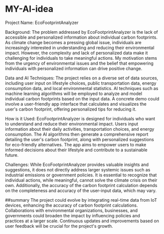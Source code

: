# MY-AI-idea
Project Name: EcoFootprintAnalyzer

Background:
The problem addressed by EcoFootprintAnalyzer is the lack of accessible and personalized information about individual carbon footprints. As climate change becomes a pressing global issue, individuals are increasingly interested in understanding and reducing their environmental impact. However, the complexity and lack of personalized data make it challenging for individuals to take meaningful actions. My motivation stems from the urgency of environmental issues and the belief that empowering individuals with personalized information can drive positive change.

Data and AI Techniques:
The project relies on a diverse set of data sources, including user input on lifestyle choices, public transportation data, energy consumption data, and local environmental statistics. AI techniques such as machine learning algorithms will be employed to analyze and model individual carbon footprints based on the input data. A concrete demo could involve a user-friendly app interface that calculates and visualizes the user's carbon footprint, offering personalized tips for reducing it.

How is it Used:
EcoFootprintAnalyzer is designed for individuals who want to understand and reduce their environmental impact. Users input information about their daily activities, transportation choices, and energy consumption. The AI algorithms then generate a comprehensive report detailing the user's carbon footprint, along with personalized suggestions for eco-friendly alternatives. The app aims to empower users to make informed decisions about their lifestyle and contribute to a sustainable future.

Challenges:
While EcoFootprintAnalyzer provides valuable insights and suggestions, it does not directly address larger systemic issues such as industrial emissions or government policies. It is essential to recognize that individual actions, while meaningful, cannot solve the climate crisis on their own. Additionally, the accuracy of the carbon footprint calculation depends on the completeness and accuracy of the user-input data, which may vary.

##summary
The project could evolve by integrating real-time data from IoT devices, enhancing the accuracy of carbon footprint calculations. Collaborations with environmental organizations, businesses, and governments could broaden the impact by influencing policies and practices at a larger scale. Continuous updates and improvements based on user feedback will be crucial for the project's growth.
